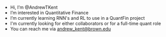 - Hi, I’m @AndrewTKent
- I’m interested in Quantitative Finance
- I’m currently learning RNN's and RL to use in a QuantFin project
- I'm currently looking for either collaborators or for a full-time quant role
- You can reach me via andrew_kent@brown.edu

<!---
AndrewTKent/AndrewTKent is a ✨ special ✨ repository because its `README.md` (this file) appears on your GitHub profile.
You can click the Preview link to take a look at your changes.
--->

